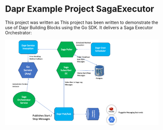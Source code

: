 # Dapr Example Project SagaExecutor

This project was written as This project has been written to demonstrate the use of Dapr Building Blocks using the Go SDK. It delivers a Saga Executor Orchestrator:


![Architecture Diagram](./img/Overview.png)
